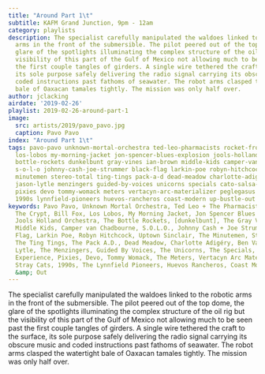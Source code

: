 ```yaml
---
title: "Around Part 1\t"
subtitle: KAFM Grand Junction, 9pm - 12am
category: playlists
description: The specialist carefully manipulated the waldoes linked to the robotic
  arms in the front of the submersible. The pilot peered out of the top dome, the
  glare of the spotlights illuminating the complex structure of the oil rig but the
  visibility of this part of the Gulf of Mexico not allowing much to be seen past
  the first couple tangles of girders. A single wire tethered the craft to the surface,
  its sole purpose safely delivering the radio signal carrying its obscure music and
  coded instructions past fathoms of seawater. The robot arms clasped the watertight
  bale of Oaxacan tamales tightly. The mission was only half over.
author: jclacking
airdate: '2019-02-26'
playlist: 2019-02-26-around-part-1
image:
  src: artists/2019/pavo_pavo.jpg
  caption: Pavo Pavo
index: "Around Part 1\t"
tags: pavo-pavo unknown-mortal-orchestra ted-leo-pharmacists rocket-from-crypt bill-fox
  los-lobos my-morning-jacket jon-spencer-blues-explosion jools-holland-orchestra
  bottle-rockets dunkelbunt gray-vines ian-brown middle-kids camper-van-chadbourne
  s-o-l-o johnny-cash-joe-strummer black-flag larkin-poe robyn-hitchcock uptown-sinclair
  minutemen stereo-total ting-tings pack-a-d dead-meadow charlotte-adigery ben-vaughn
  jason-lytle menzingers guided-by-voices unicorns specials cato-salsa-experience
  pixies devo tommy-womack meters vertacyn-arc-materializer peglegasus stray-cats
  1990s lynnfield-pioneers huevos-rancheros coast-modern up-bustle-out
keywords: Pavo Pavo, Unknown Mortal Orchestra, Ted Leo + The Pharmacists, Rocket From
  The Crypt, Bill Fox, Los Lobos, My Morning Jacket, Jon Spencer Blues Explosion,
  Jools Holland Orchestra, The Bottle Rockets, [dunkelbunt], The Gray Vines, Ian Brown,
  Middle Kids, Camper van Chadbourne, S.O.L.O., Johnny Cash + Joe Strummer, Black
  Flag, Larkin Poe, Robyn Hitchcock, Uptown Sinclair, The Minutemen, Stereo Total,
  The Ting Tings, The Pack A.D., Dead Meadow, Charlotte Adigéry, Ben Vaughn, Jason
  Lytle, The Menzingers, Guided By Voices, The Unicorns, The Specials, Cato Salsa
  Experience, Pixies, Devo, Tommy Womack, The Meters, Vertacyn Arc Materializer, Peglegasus,
  Stray Cats, 1990s, The Lynnfield Pioneers, Huevos Rancheros, Coast Modern, Up, Bustle
  &amp; Out
---
```

The specialist carefully manipulated the waldoes linked to the robotic arms in the front of the submersible. The pilot peered out of the top dome, the glare of the spotlights illuminating the complex structure of the oil rig but the visibility of this part of the Gulf of Mexico not allowing much to be seen past the first couple tangles of girders. A single wire tethered the craft to the surface, its sole purpose safely delivering the radio signal carrying its obscure music and coded instructions past fathoms of seawater. The robot arms clasped the watertight bale of Oaxacan tamales tightly. The mission was only half over.
